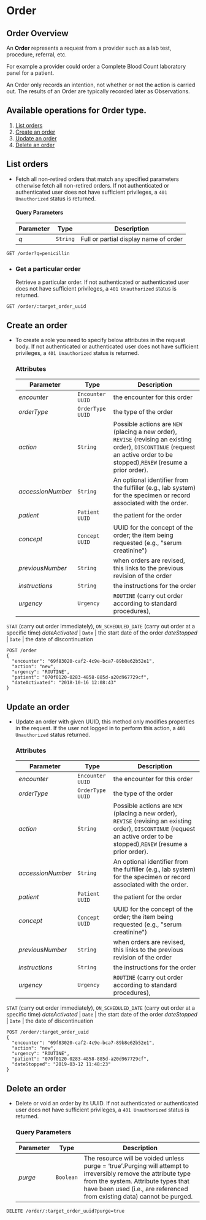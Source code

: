 # Order

## Order Overview

An **Order** represents a request from a provider such as a lab test, procedure, referral, etc.

For example a provider could order a Complete Blood Count laboratory panel for a patient.

An Order only records an intention, not whether or not the action is carried out. The results of an Order are typically recorded later as Observations.

## Available operations for Order type.

1. [List orders](#list-orders)
2. [Create an order](#create-an-order)
3. [Update an order](#update-an-order)
4. [Delete an order](#delete-an-order)

## List orders

* Fetch all non-retired orders that match any specified parameters otherwise fetch all non-retired orders. 
If not authenticated or authenticated user does not have sufficient privileges, a `401 Unauthorized` status is returned.

    #### Query Parameters

    Parameter | Type | Description
    --- | --- | ---
    *q* | `String` | Full or partial display name of order

```console
GET /order?q=penicillin
 ```

* ### Get a particular order

    Retrieve a particular order. If not authenticated or authenticated user does not have sufficient privileges, a `401 Unauthorized` status is returned.

```console
GET /order/:target_order_uuid
```

## Create an order

* To create a role you need to specify below attributes in the request body. If not authenticated or authenticated user does not have sufficient privileges, a `401 Unauthorized` status is returned.

    ### Attributes

    Parameter | Type | Description
    --- | --- | ---
    *encounter* | `Encounter UUID` | the encounter for this order
    *orderType* | `OrderType UUID` | the type of the order
    *action* | `String` | Possible actions are `NEW` (placing a new order), `REVISE` (revising an existing order), `DISCONTINUE` (request an active order to be stopped),`RENEW` (resume a prior order).
    *accessionNumber* | `String` | An optional identifier from the fulfiller (e.g., lab system) for the specimen or record associated with the order.
    *patient* | `Patient UUID` | the patient for the order
    *concept* | `Concept UUID` | UUID for the concept of the order; the item being requested (e.g., "serum creatinine")
    *previousNumber* | `String` | when orders are revised, this links to the previous revision of the order
    *instructions* | `String` | the instructions for the order
    *urgency* | `Urgency` | `ROUTINE` (carry out order according to standard procedures), 
`STAT` (carry out order immediately), `ON_SCHEDULED_DATE` 
(carry out order at a specific time)
    *dateActivated* | `Date` | the start date of the order
    *dateStopped* | `Date` | the date of discontinuation

```console
POST /order
{
  "encounter": "69f83020-caf2-4c9e-bca7-89b8e62b52e1",
  "action": "new",
  "urgency": "ROUTINE",
  "patient": "070f0120-0283-4858-885d-a20d967729cf",
  "dateActivated": "2018-10-16 12:08:43"
}
```
    
## Update an order

* Update an order with given UUID, this method only modifies properties in the request. If the user not logged in to perform this action, a `401 Unauthorized` status returned.

    ### Attributes

    Parameter | Type | Description
    --- | --- | ---
    *encounter* | `Encounter UUID` | the encounter for this order
    *orderType* | `OrderType UUID` | the type of the order
    *action* | `String` | Possible actions are `NEW` (placing a new order), `REVISE` (revising an existing order), `DISCONTINUE` (request an active order to be stopped),`RENEW` (resume a prior order).
    *accessionNumber* | `String` | An optional identifier from the fulfiller (e.g., lab system) for the specimen or record associated with the order.
    *patient* | `Patient UUID` | the patient for the order
    *concept* | `Concept UUID` | UUID for the concept of the order; the item being requested (e.g., "serum creatinine")
    *previousNumber* | `String` | when orders are revised, this links to the previous revision of the order
    *instructions* | `String` | the instructions for the order
    *urgency* | `Urgency` | `ROUTINE` (carry out order according to standard procedures), 
`STAT` (carry out order immediately), `ON_SCHEDULED_DATE` 
(carry out order at a specific time)
    *dateActivated* | `Date` | the start date of the order
    *dateStopped* | `Date` | the date of discontinuation

```console
POST /order/:target_order_uuid
{
  "encounter": "69f83020-caf2-4c9e-bca7-89b8e62b52e1",
  "action": "new",
  "urgency": "ROUTINE",
  "patient": "070f0120-0283-4858-885d-a20d967729cf",
  "dateStopped": "2019-03-12 11:48:23"
}
```

## Delete an order

* Delete or void an order by its UUID. If not authenticated or authenticated user does not have sufficient privileges, a `401 Unauthorized` status is returned.

    ### Query Parameters

    Parameter | Type | Description
    --- | --- | ---
    *purge* | `Boolean` | The resource will be voided unless purge = ‘true’.Purging will attempt to irreversibly remove the attribute type from the system. Attribute types that have been used (i.e., are referenced from existing data) cannot be purged.

```console
DELETE /order/:target_order_uuid?purge=true
 ```
